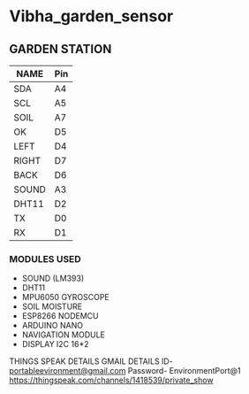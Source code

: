 # Vibha_garden_sensor

## GARDEN STATION
| NAME     | Pin |
|----------|-----|
| SDA      | A4  |
| SCL      | A5  |
| SOIL     | A7  |
| OK       | D5  |
| LEFT     | D4  |
| RIGHT    | D7  |
| BACK     | D6  |
| SOUND    | A3  |
| DHT11    | D2  |
| TX       | D0  |
| RX       | D1  |


### MODULES USED
- SOUND (LM393)
- DHT11
- MPU6050 GYROSCOPE
- SOIL MOISTURE
- ESP8266 NODEMCU
- ARDUINO NANO
- NAVIGATION MODULE
- DISPLAY I2C 16*2

THINGS SPEAK DETAILS
GMAIL DETAILS
ID- portableevironment@gmail.com
Password- EnvironmentPort@1
https://thingspeak.com/channels/1418539/private_show
